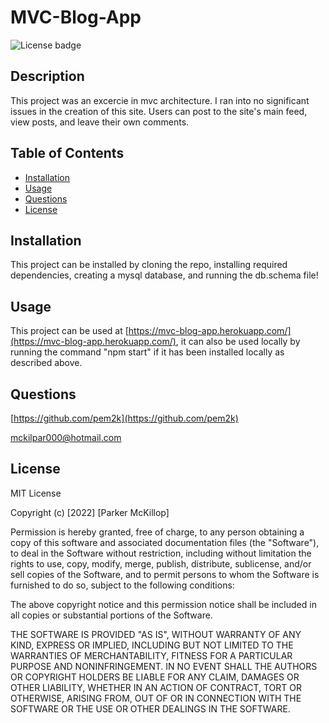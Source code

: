 # MVC-Blog-App
![License badge](https://img.shields.io/static/v1?label=License&message=MIT&color=brightgreen)

## Description

This project was an excercie in mvc architecture. I ran into no significant issues in the creation of this site. Users can post to the site's main feed, view posts, and leave their own comments. 


## Table of Contents

- [Installation](#installation)
- [Usage](#usage)
- [Questions](#questions)
- [License](#license)


## Installation

This project can be installed by cloning the repo, installing required dependencies, creating a mysql database, and running the db.schema file!

## Usage

This project can be used at [https://mvc-blog-app.herokuapp.com/](https://mvc-blog-app.herokuapp.com/), it can also be used locally by running the command "npm start" if it has been installed locally as described above.

## Questions

[https://github.com/pem2k](https://github.com/pem2k)

[mckilpar000@hotmail.com](mailto:mckilpar000@hotmail.com)


## License
MIT License

Copyright (c) [2022] [Parker McKillop]

Permission is hereby granted, free of charge, to any person obtaining a copy
of this software and associated documentation files (the "Software"), to deal
in the Software without restriction, including without limitation the rights
to use, copy, modify, merge, publish, distribute, sublicense, and/or sell
copies of the Software, and to permit persons to whom the Software is
furnished to do so, subject to the following conditions:

The above copyright notice and this permission notice shall be included in all
copies or substantial portions of the Software.

THE SOFTWARE IS PROVIDED "AS IS", WITHOUT WARRANTY OF ANY KIND, EXPRESS OR
IMPLIED, INCLUDING BUT NOT LIMITED TO THE WARRANTIES OF MERCHANTABILITY,
FITNESS FOR A PARTICULAR PURPOSE AND NONINFRINGEMENT. IN NO EVENT SHALL THE
AUTHORS OR COPYRIGHT HOLDERS BE LIABLE FOR ANY CLAIM, DAMAGES OR OTHER
LIABILITY, WHETHER IN AN ACTION OF CONTRACT, TORT OR OTHERWISE, ARISING FROM,
OUT OF OR IN CONNECTION WITH THE SOFTWARE OR THE USE OR OTHER DEALINGS IN THE
SOFTWARE.
